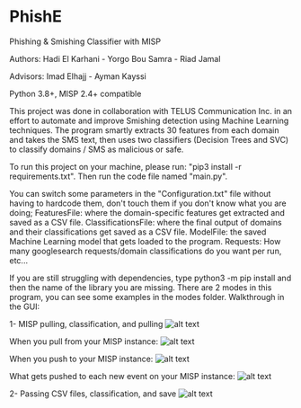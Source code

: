 # PhishE
Phishing & Smishing Classifier with MISP

Authors: Hadi El Karhani - Yorgo Bou Samra - Riad Jamal

Advisors: Imad Elhajj - Ayman Kayssi

Python 3.8+, MISP 2.4+ compatible

This project was done in collaboration with TELUS Communication Inc. in an effort to automate and improve Smishing detection using Machine Learning techniques. The program smartly extracts 30 features from each domain and takes the SMS text, then uses two classifiers (Decision Trees and SVC) to classify domains / SMS as malicious or safe.

To run this project on your machine, please run: "pip3 install -r requirements.txt". Then run the code file named "main.py".

You can switch some parameters in the "Configuration.txt" file without having to hardcode them, don't touch them if you don't know what you are doing; FeaturesFile: where the domain-specific features get extracted and saved as a CSV file. ClassificationsFile: where the final output of domains and their classifications get saved as a CSV file. ModelFile: the saved Machine Learning model that gets loaded to the program. Requests: How many googlesearch requests/domain classifications do you want per run, etc...

If you are still struggling with dependencies, type python3 -m pip install and then the name of the library you are missing.
There are 2 modes in this program, you can see some examples in the modes folder. Walkthrough in the GUI: 

1- MISP pulling, classification, and pulling
![alt text](https://github.com/HadiElKarhani/PhishE/blob/main/GuidancePics/MISP_Pic.png)

When you pull from your MISP instance:
![alt text](https://github.com/HadiElKarhani/PhishE/blob/main/GuidancePics/MISP2_Pic.png)

When you push to your MISP instance:
![alt text](https://github.com/HadiElKarhani/PhishE/blob/main/GuidancePics/MISP3_Pic.png)

What gets pushed to each new event on your MISP instance:
![alt text](https://github.com/HadiElKarhani/PhishE/blob/main/GuidancePics/MISP4_Pic.png)

2- Passing CSV files, classification, and save
![alt text](https://github.com/HadiElKarhani/PhishE/blob/main/GuidancePics/CSV_Pic.png)
